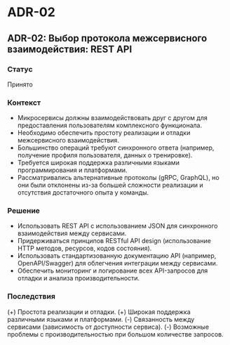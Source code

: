 # ADR-02 

## ADR-02: Выбор протокола межсервисного взаимодействия: REST API

### Статус

Принято

### Контекст

- Микросервисы должны взаимодействовать друг с другом для предоставления пользователям комплексного функционала.
- Необходимо обеспечить простоту реализации и отладки межсервисного взаимодействия.
- Большинство операций требуют синхронного ответа (например, получение профиля пользователя, данных о тренировке).
- Требуется широкая поддержка различными языками программирования и платформами.
- Рассматривались альтернативные протоколы (gRPC, GraphQL), но они были отклонены из-за большей сложности реализации и отсутствия достаточного опыта у команды.

### Решение

- Использовать REST API с использованием JSON для синхронного взаимодействия между сервисами.
- Придерживаться принципов RESTful API design (использование HTTP методов, ресурсов, кодов состояния).
- Использовать стандартизованную документацию API (например, OpenAPI/Swagger) для облегчения интеграции между сервисами.
- Обеспечить мониторинг и логирование всех API-запросов для отладки и анализа производительности.

### Последствия

(+) Простота реализации и отладки.
(+) Широкая поддержка различными языками и платформами.
(-) Связанность между сервисами (зависимость от доступности сервиса).
(-) Возможные проблемы с производительностью при большом количестве запросов.